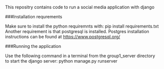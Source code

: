 This repositry contains code to run a social media application with django

###Installation requrements

Make sure to install the python requiremnts with:
	pip install requirements.txt
Another requirement is that postgresql is installed. Postgres installation instructions can be found at https://www.postgresql.org/

###Running the application

Use the following command in a terminal from the group1_server directory to start the django server:
	python manage.py runserver
